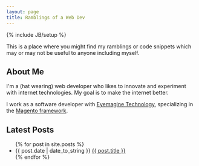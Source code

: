 ```yaml
---
layout: page
title: Ramblings of a Web Dev
---
```

{% include JB/setup %}

This is a place where you might find my ramblings or code snippets which may or may not be useful to anyone including myself.

## About Me

I'm a (hat wearing) web developer who likes to innovate and experiment with internet technologies.  My goal is to make the internet better.

I work as a software developer with [Eyemagine Technology](http://goo.gl/bpN1Dy), specializing in the [Magento framework](http://magento.com/).

## Latest Posts

<ul class="posts">
  {% for post in site.posts %}
    <li><span>{{ post.date | date_to_string }}</span> <a href="{{ BASE_PATH }}{{ post.url }}">{{ post.title }}</a></li>
  {% endfor %}
</ul>
